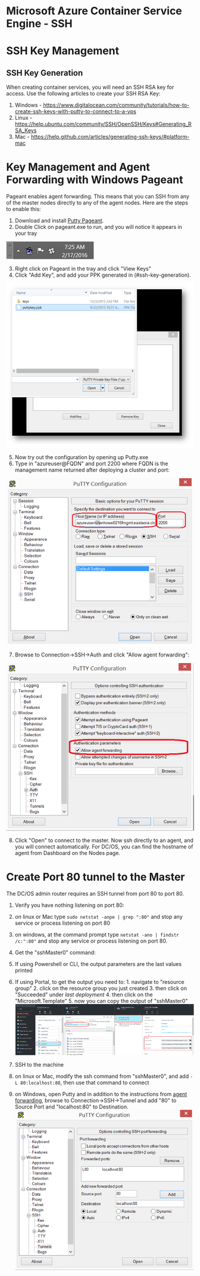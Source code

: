 # Microsoft Azure Container Service Engine - SSH

# SSH Key Management

## SSH Key Generation

When creating container services, you will need an SSH RSA key for access.  Use the following articles to create your SSH RSA Key:

1. Windows - https://www.digitalocean.com/community/tutorials/how-to-create-ssh-keys-with-putty-to-connect-to-a-vps
2. Linux - https://help.ubuntu.com/community/SSH/OpenSSH/Keys#Generating_RSA_Keys
3. Mac - https://help.github.com/articles/generating-ssh-keys/#platform-mac

# Key Management and Agent Forwarding with Windows Pageant

Pageant enables agent forwarding.  This means that you can SSH from any of the master nodes directly to any of the agent nodes.  Here are the steps to enable this:
 1. Download and install [Putty Pageant](http://www.chiark.greenend.org.uk/~sgtatham/putty/download.html).
 2. Double Click on pageant.exe to run, and you will notice it appears in your tray

  ![Image of Pageant in the tray](images/pageant-tray.png)

 3. Right click on Pageant in the tray and click "View Keys"
 4. Click "Add Key", and add your PPK generated in (#ssh-key-generation).

  ![Image of Pageant addkey](images/pageant-addkey.png)

 5. Now try out the configuration by opening up Putty.exe
 6. Type in "azureuser@FQDN" and port 2200 where FQDN is the management name returned after deploying a cluster and port:

  ![Image of Putty main](images/putty-address.png)

 7. Browse to Connection->SSH->Auth and click "Allow agent forwarding":

  ![Image of Putty SSH](images/putty-agentforwarding.png)

 8. Click "Open" to connect to the master.  Now ssh directly to an agent, and you will connect automatically. For DC/OS, you can find the hostname of agent from Dashboard on the Nodes page.

# Create Port 80 tunnel to the Master

The DC/OS admin router requires an SSH tunnel from port 80 to port 80.

 1. Verify you have nothing listening on port 80:
  1. on linux or Mac type `sudo netstat -anpe | grep ":80"` and stop any service or process listening on port 80
  2. on windows, at the command prompt type `netstat -ano | findstr /c:":80"` and stop any service or process listening on port 80.

 2. Get the "sshMaster0" command:
  1. If using Powershell or CLI, the output parameters are the last values printed
  2. If using Portal, to get the output you need to:
    1. navigate to "resource group"
    2. click on the resource group you just created
    3. then click on "Succeeded" under *last deployment*
    4. then click on the "Microsoft.Template"
    5. now you can copy the output of "sshMaster0"
    ![Image of docker scaling](images/findingoutputs.png)

2. SSH to the machine
  1. on linux or Mac, modify the ssh command from "sshMaster0", and add `-L 80:localhost:80`, then use that command to connect
  2. on Windows, open Putty and in addition to the instructions from [agent forwarding](#key-management-and-agent-forwarding-with-windows-pageant), browse to Connection->SSH->Tunnel and add "80" to Source Port and "localhost:80" to Destination.
  ![Image of putty port 80](images/putty-port80tunnel.png)
